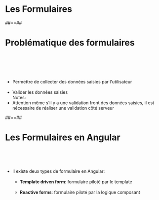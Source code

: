 <!-- .slide: class="transition" -->
# Les Formulaires

##==##

<!-- .slide-->
# Problématique des formulaires
<br><br><br><br>

- Permettre de collecter des données saisies par l'utilisateur<br><br>
- Valider les données saisies<br>
Notes:
- Attention même s'il y a une validation front des données saisies, il est nécessaire de réaliser une validation côté serveur

##==##

<!-- .slide -->
# Les Formulaires en Angular
<br><br><br>

- Il existe deux types de formulaire en Angular:<br><br>
    - <b>Template driven form</b>: formulaire piloté par le template<br><br>
    - <b>Reactive forms</b>: formulaire piloté par la logique composant
